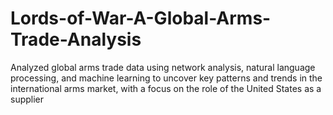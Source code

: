 # Lords-of-War-A-Global-Arms-Trade-Analysis
Analyzed global arms trade data using network analysis, natural language processing, and machine learning to uncover key patterns and trends in the international arms market, with a focus on the role of the United States as a supplier
